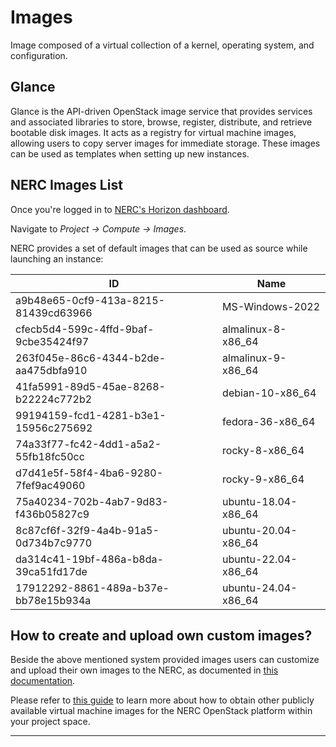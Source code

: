 # Images

Image composed of a virtual collection of a kernel, operating system, and configuration.

## Glance

Glance is the API-driven OpenStack image service that provides services and associated
libraries to store, browse, register, distribute, and retrieve bootable disk images.
It acts as a registry for virtual machine images, allowing users to copy server
images for immediate storage. These images can be used as templates when setting
up new instances.

## NERC Images List

Once you're logged in to [NERC's Horizon dashboard](https://stack.nerc.mghpcc.org).

Navigate to _Project -> Compute -> Images_.

NERC provides a set of default images that can be used as source while launching
an instance:

| ID                                   | Name                |
| ------------------------------------ | ------------------- |
| a9b48e65-0cf9-413a-8215-81439cd63966 | MS-Windows-2022     |
| cfecb5d4-599c-4ffd-9baf-9cbe35424f97 | almalinux-8-x86_64  |
| 263f045e-86c6-4344-b2de-aa475dbfa910 | almalinux-9-x86_64  |
| 41fa5991-89d5-45ae-8268-b22224c772b2 | debian-10-x86_64    |
| 99194159-fcd1-4281-b3e1-15956c275692 | fedora-36-x86_64    |
| 74a33f77-fc42-4dd1-a5a2-55fb18fc50cc | rocky-8-x86_64      |
| d7d41e5f-58f4-4ba6-9280-7fef9ac49060 | rocky-9-x86_64      |
| 75a40234-702b-4ab7-9d83-f436b05827c9 | ubuntu-18.04-x86_64 |
| 8c87cf6f-32f9-4a4b-91a5-0d734b7c9770 | ubuntu-20.04-x86_64 |
| da314c41-19bf-486a-b8da-39ca51fd17de | ubuntu-22.04-x86_64 |
| 17912292-8861-489a-b37e-bb78e15b934a | ubuntu-24.04-x86_64 |

## How to create and upload own custom images?

Beside the above mentioned system provided images users can customize and upload
their own images to the NERC, as documented in [this documentation](../advanced-openstack-topics/setting-up-your-own-images/how-to-build-windows-image.md).

Please refer to [this guide](https://docs.openstack.org/image-guide/obtain-images.html)
to learn more about how to obtain other publicly available virtual machine images
for the NERC OpenStack platform within your project space.

---
